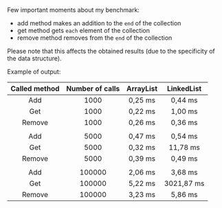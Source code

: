 Few important moments about my benchmark:

* add method makes an addition to the `end` of the collection
* get method gets `each` element of the collection
* remove method removes from the `end` of the collection

Please note that this affects the obtained results (due to the specificity of the data structure). 

Example of output:

| Called method | Number of calls    | ArrayList| LinkedList|
|:-------------:|:------------------:|:--------:|:---------:|
|    Add        | 1000               | 0,25 ms  | 0,44 ms   |
|    Get        | 1000               | 0,22 ms  | 1,00 ms   |
| Remove        | 1000               | 0,26 ms  | 0,36 ms   |
|               |                    |          |           |
|            Add|           5000     |   0,47 ms|    0,54 ms|
|            Get|           5000     |   0,32 ms|   11,78 ms|
|         Remove|           5000     |   0,39 ms|    0,49 ms|
|               |                    |          |           |
|            Add|         100000     |   2,06 ms|    3,68 ms|
|            Get|         100000     |   5,22 ms| 3021,87 ms|
|         Remove|         100000     |   3,23 ms|    5,86 ms|
